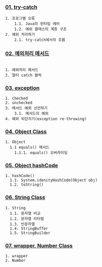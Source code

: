 
### [01. try-catch](01.try-catch.md)
```
1. 프로그램 오류
    1.1. Java의 런타임 에러
    1.2. 예외 클래스의 계층 구조
2. 예외 처리하기
    2.1. try-catch에서의 흐름
```


### [02. 예외처리 메서드](02.method.md)
```

1. 예외처리 메서드
2. 멀티 catch 블럭
```

### [03. exception](03.exception.md)

```
1. checked
2. unchecked
3. 메서드 예외 선언하기
    3.1. 메서드의 예외
4. 예외 되던지기(exception re-throwing)
```


### [04. Object Class](04.Object.md)
```
1. Object
  1.1 equals() 메서드
    1.1.1. equals() 오버라이딩
```


### [05. Object hashCode](05.hashCode.md)
```
1. hashCode()
  1.1. System.idenityHashCode(Object obj)
  1.2. toString()
```

### [06. String Class](06.String.md)
```
1. String
  1.1. 문자열 비교
  1.2. 문자열 리터럴
  1.3. 빈문자열
  1.4. StringBuffer
  1.5. StringBuilder
```

### [07. wrapper, Number Class](07.wrapper.md)
```
1. wrapper
2. Number
```